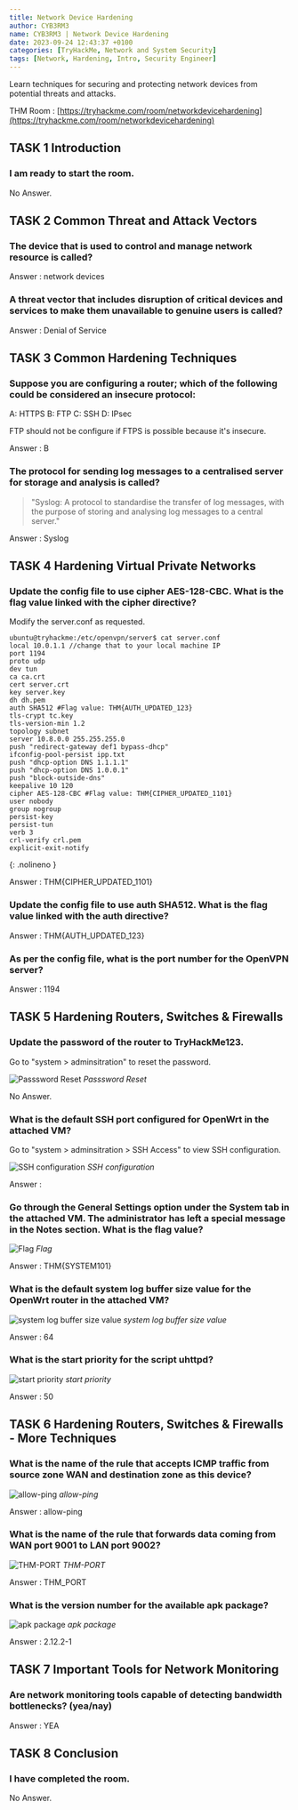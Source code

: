 ```yaml
---
title: Network Device Hardening
author: CYB3RM3
name: CYB3RM3 | Network Device Hardening
date: 2023-09-24 12:43:37 +0100
categories: [TryHackMe, Network and System Security]
tags: [Network, Hardening, Intro, Security Engineer]
---
```


Learn techniques for securing and protecting network devices from potential threats and attacks.

THM Room : [https://tryhackme.com/room/networkdevicehardening](https://tryhackme.com/room/networkdevicehardening)


## TASK 1 Introduction
###  I am ready to start the room. 
No Answer.

## TASK 2 Common Threat and Attack Vectors
### The device that is used to control and manage network resource is called?
Answer : network devices

### A threat vector that includes disruption of critical devices and services to make them unavailable to genuine users is called?
Answer : Denial of Service

## TASK 3 Common Hardening Techniques

### Suppose you are configuring a router; which of the following could be considered an insecure protocol:

A: HTTPS
B: FTP
C: SSH
D: IPsec

FTP should not be configure if FTPS is possible because it's insecure.

Answer : B

### The protocol for sending log messages to a centralised server for storage and analysis is called?

>"Syslog: A protocol to standardise the transfer of log messages, with the purpose of storing and analysing log messages to a central server."

Answer : Syslog

## TASK 4 Hardening Virtual Private Networks
### Update the config file to use cipher AES-128-CBC. What is the flag value linked with the cipher directive?
Modify the server.conf as requested.

```console
ubuntu@tryhackme:/etc/openvpn/server$ cat server.conf
local 10.0.1.1 //change that to your local machine IP
port 1194
proto udp
dev tun
ca ca.crt
cert server.crt
key server.key
dh dh.pem
auth SHA512 #Flag value: THM{AUTH_UPDATED_123}
tls-crypt tc.key
tls-version-min 1.2
topology subnet
server 10.8.0.0 255.255.255.0
push "redirect-gateway def1 bypass-dhcp"
ifconfig-pool-persist ipp.txt
push "dhcp-option DNS 1.1.1.1"
push "dhcp-option DNS 1.0.0.1"
push "block-outside-dns"
keepalive 10 120
cipher AES-128-CBC #Flag value: THM{CIPHER_UPDATED_1101}
user nobody
group nogroup
persist-key
persist-tun
verb 3
crl-verify crl.pem
explicit-exit-notify

```
{: .nolineno }

Answer : THM{CIPHER_UPDATED_1101}

### Update the config file to use auth SHA512. What is the flag value linked with the auth directive?
Answer : THM{AUTH_UPDATED_123}

### As per the config file, what is the port number for the OpenVPN server?
Answer : 1194

## TASK 5 Hardening Routers, Switches & Firewalls
### Update the password of the router to TryHackMe123.

Go to "system > adminsitration" to reset the password.

![Passsword Reset](/images/thm/networkdevicehardening/Networkhardening_0.png)
_Passsword Reset_


No Answer.

### What is the default SSH port configured for OpenWrt in the attached VM?
Go to "system > adminsitration > SSH Access" to view SSH configuration.

![SSH configuration](/images/thm/networkdevicehardening/Networkhardening_2.png)
_SSH configuration_

Answer : 

### Go through the General Settings option under the System tab in the attached VM. The administrator has left a special message in the Notes section. What is the flag value?

![Flag](/images/thm/networkdevicehardening/Networkhardening_1.png)
_Flag_

Answer : THM{SYSTEM101}

### What is the default system log buffer size value for the OpenWrt router in the attached VM?

![system log buffer size value](/images/thm/networkdevicehardening/Networkhardening_3.png)
_system log buffer size value_

Answer : 64

### What is the start priority for the script uhttpd?

![start priority](/images/thm/networkdevicehardening/Networkhardening_4.png)
_start priority_

Answer : 50

## TASK 6 Hardening Routers, Switches & Firewalls - More Techniques
### What is the name of the rule that accepts ICMP traffic from source zone WAN and destination zone as this device?

![allow-ping](/images/thm/networkdevicehardening/Networkhardening_5.png)
_allow-ping_

Answer : allow-ping

### What is the name of the rule that forwards data coming from WAN port 9001 to LAN port 9002? 

![THM-PORT](/images/thm/networkdevicehardening/Networkhardening_6.png)
_THM-PORT_

Answer : THM_PORT

### What is the version number for the available apk package?

![apk package](/images/thm/networkdevicehardening/Networkhardening_7.png)
_apk package_

Answer : 2.12.2-1

## TASK 7 Important Tools for Network Monitoring
###  Are network monitoring tools capable of detecting bandwidth bottlenecks? (yea/nay) 
Answer : YEA

## TASK 8 Conclusion
###  I have completed the room. 
No Answer.
